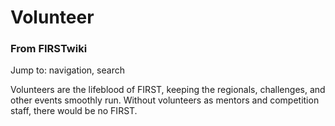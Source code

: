# Volunteer

### From FIRSTwiki

Jump to: navigation, search

Volunteers are the lifeblood of FIRST, keeping the regionals, challenges, and
other events smoothly run. Without volunteers as mentors and competition
staff, there would be no FIRST.

